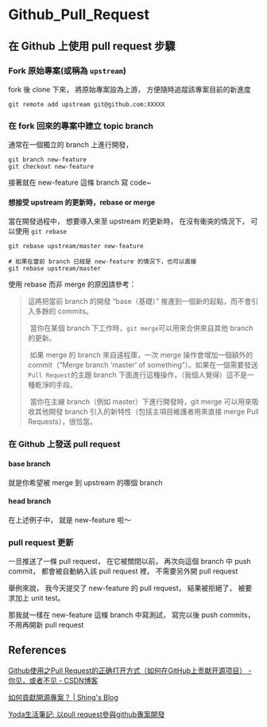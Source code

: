 # Github_Pull_Request

## 在 Github 上使用 pull request 步驟

### Fork 原始專案(或稱為 `upstream`)

fork 後 clone 下來，
將原始專案設為上游，
方便隨時追蹤該專案目前的新進度

```shell
git remote add upstream git@github.com:XXXXX
```

### 在 fork 回來的專案中建立 topic branch

通常在一個獨立的 branch 上進行開發，

```shell
git branch new-feature
git checkout new-feature
```

接著就在 new-feature 這條 branch 寫 code~

#### 想接受 upstream 的更新時，rebase or merge

當在開發過程中，
想要導入來至 upstream 的更新時，
在沒有衝突的情況下，
可以使用 `git rebase`

```shell
git rebase upstream/master new-feature

# 如果在當前 branch 已經是 new-feature 的情況下，也可以直接
git rebase upstream/master
```



使用 rebase 而非 merge 的原因請參考：

>  這將把當前 branch 的開發 “base（基礎）” 推進到一個新的起點，而不會引入多餘的 commits。
>
> ​       當你在某個 branch 下工作時，`git merge`可以用來合併來自其他 branch 的更新。
>
> ​       如果 merge 的 branch 來自遠程庫，一次 merge 操作會增加一個額外的 commit（“Merge branch ‘master’ of something”）。如果在一個需要發送`Pull Request`的主題 branch 下面進行這種操作，（我個人覺得）這不是一種乾淨的手段。
>
> ​       當你在主線 branch（例如 master）下進行開發時，git merge 可以用來吸收其他開發 branch 引入的新特性（包括主項目維護者用來直接 merge Pull Requests），很恰當。

### 在 Github 上發送 pull request

#### base branch

就是你希望被 merge 到 upstream 的哪個 branch

#### head branch

在上述例子中，
就是 new-feature 啦～

### pull request 更新

一旦推送了一條 pull request，
在它被關閉以前，
再次向這個 branch 中 push commit，
都會被自動納入該 pull request 裡，
不需要另外開 pull request

舉例來說，
我今天提交了 new-feature 的 pull request，
結果被拒絕了，
被要求加上 unit test。

那我就一樣在 new-feature 這條 branch 中寫測試，
寫完以後 push commits， 
不用再開新 pull request

## References

[Github使用之Pull Request的正确打开方式（如何在GitHub上贡献开源项目） - 你见，或者不见 - CSDN博客](https://blog.csdn.net/yxys01/article/details/78316649)

[如何貢獻開源專案？ | Shing's Blog](https://shinglyu.github.io/web/2018/05/12/how-to-contribute-to-open-source.html)

[Yoda生活筆記: 以pull request參與github專案開發](https://yodalee.blogspot.com/2014/05/pull-requestgithub.html?m=1)